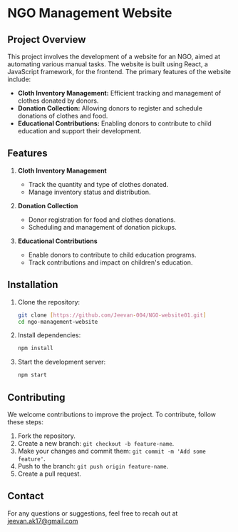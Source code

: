 # NGO Management Website

## Project Overview

This project involves the development of a website for an NGO, aimed at automating various manual tasks. The website is built using React, a JavaScript framework, for the frontend. The primary features of the website include:

- **Cloth Inventory Management:** Efficient tracking and management of clothes donated by donors.
- **Donation Collection:** Allowing donors to register and schedule donations of clothes and food.
- **Educational Contributions:** Enabling donors to contribute to child education and support their development.

## Features

1. **Cloth Inventory Management**
   - Track the quantity and type of clothes donated.
   - Manage inventory status and distribution.

2. **Donation Collection**
   - Donor registration for food and clothes donations.
   - Scheduling and management of donation pickups.

3. **Educational Contributions**
   - Enable donors to contribute to child education programs.
   - Track contributions and impact on children's education.


## Installation

1. Clone the repository:
   ```bash
   git clone [https://github.com/Jeevan-004/NGO-website01.git]
   cd ngo-management-website
   ```

2. Install dependencies:
   ```bash
   npm install
   ```

3. Start the development server:
   ```bash
   npm start
   ```


## Contributing

We welcome contributions to improve the project. To contribute, follow these steps:

1. Fork the repository.
2. Create a new branch: `git checkout -b feature-name`.
3. Make your changes and commit them: `git commit -m 'Add some feature'`.
4. Push to the branch: `git push origin feature-name`.
5. Create a pull request.


## Contact

For any questions or suggestions, feel free to recah out at jeevan.ak17@gmail.com 


